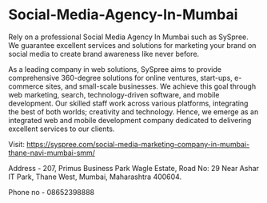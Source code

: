 # Social-Media-Agency-In-Mumbai
Rely on a professional Social Media Agency In Mumbai such as SySpree. We guarantee excellent services and solutions for marketing your brand on social media to create brand awareness like never before.

As a leading company in web solutions, SySpree aims to provide comprehensive 360-degree solutions for online ventures, start-ups, e-commerce sites, and small-scale businesses. We achieve this goal through web marketing, search, technology-driven software, and mobile development. Our skilled staff work across various platforms, integrating the best of both worlds; creativity and technology. Hence, we emerge as an integrated web and mobile development company dedicated to delivering excellent services to our clients.

Visit: https://syspree.com/social-media-marketing-company-in-mumbai-thane-navi-mumbai-smm/

Address - 207, Primus Business Park Wagle Estate, Road No: 29 Near Ashar IT Park, Thane West, Mumbai, Maharashtra 400604.

Phone no - 08652398888
